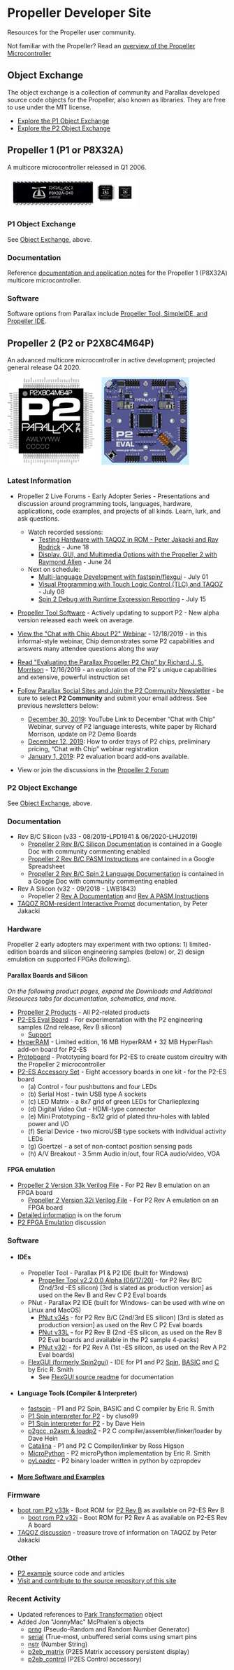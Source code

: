 # Propeller Developer Site
Resources for the Propeller user community.

Not familiar with the Propeller?  Read an [overview of the Propeller Microcontroller](https://www.parallax.com/microcontrollers/propeller)

## Object Exchange
The object exchange is a collection of community and Parallax developed source code objects for the Propeller, also known as libraries.  They are free to use under the MIT license.  
  * [Explore the P1 Object Exchange](https://github.com/parallaxinc/propeller/tree/master/libraries/community/p1)
  * [Explore the P2 Object Exchange](https://github.com/parallaxinc/propeller/tree/master/libraries/community/p1)

## Propeller 1 (P1 or P8X32A)
A multicore microcontroller released in Q1 2006.

<img src="assets/Propeller1Chips.png" alt="P1 Chips">

### P1 Object Exchange
See [Object Exchange](#object-exchange), above.

### Documentation
Reference [documentation and application notes](https://www.parallax.com/downloads/propeller-p8x32a-documentation) for the Propeller 1 (P8X32A) multicore microcontroller.

### Software
Software options from Parallax include [Propeller Tool, SimpleIDE, and Propeller IDE](https://www.parallax.com/downloads/propeller-p8x32a-software).

## Propeller 2 (P2 or P2X8C4M64P)
An advanced multicore microcontroller in active development; projected general release Q4 2020.

[<img src="assets/p2_pinout_large.jpg" alt="P2 Pinout; click to enlarge" height="200" width="200">](assets/p2_pinout_large.jpg)&nbsp;&nbsp;&nbsp;&nbsp;[<img src="assets/p2-es_rev_a.jpg" alt="P2 ES Eval Board; click to enlarge" height="200" width="200">](assets/p2-es_rev_a.jpg)

### Latest Information
  * Propeller 2 Live Forums - Early Adopter Series - Presentations and discussion around programming tools, languages, hardware, applications, code examples, and projects of all kinds.  Learn, lurk, and ask questions.
    * Watch recorded sessions:
      * [Testing Hardware with TAQOZ in ROM - Peter Jakacki and Ray Rodrick](https://www.youtube.com/watch?v=DfDaXcbk-dY&list=PLt_MJJ1F_EXa25_TWa4Sdi77daQaxA_ZU&index=2&t=0s) - June 18
      * [Display, GUI, and Multimedia Options with the Propeller 2 with Raymond Allen](https://www.youtube.com/watch?v=wmzQY6SayQE&list=PLt_MJJ1F_EXa25_TWa4Sdi77daQaxA_ZU&index=3&t=0s) - June 24
    * Next on schedule: 
      * [Multi-language Development with fastspin/flexgui](https://www.parallax.com/company/event/3432/multi-language-development-fastspinflexgui) - July 01
      * [Visual Programming with Touch Logic Control (TLC) and TAQOZ](https://www.parallax.com/company/event/3434/visual-programming-touch-logic-control-tlc-and-taqoz) - July 08
      * [Spin 2 Debug with Runtime Expression Reporting](https://www.parallax.com/company/event/3433/spin-2-debug-runtime-expression-reporting) - July 15

  * [Propeller Tool Software](https://github.com/parallaxinc/Propeller-Tool/releases) - Actively updating to support P2 - New alpha version released each week on average.
  * [View the "Chat with Chip About P2" Webinar](https://www.youtube.com/watch?v=vjvMqgIm27o) - 12/18/2019 - in this informal-style webinar, Chip demonstrates some P2 capabilities and answers many attendee questions along the way
  * [Read "Evaluating the Parallax Propeller P2 Chip" by Richard J. S. Morrison](https://github.com/parallaxinc/propeller/raw/master/resources/Articles/P2-EVALB_Evaluation.pdf) - 12/16/2019 - an exploration of the P2's unique capabilities and extensive, powerful instruction set
  * [Follow Parallax Social Sites and Join the P2 Community Newsletter](https://www.parallax.com/company/follow-us) - be sure to select __P2 Community__ and submit your email address.  See previous newsletters below:
    * [December 30, 2019](https://mailchi.mp/7e3e463c48ff/propeller-2-webinar-chat-with-chip): YouTube Link to December “Chat with Chip” Webinar, survey of P2 language interests, white paper by Richard Morrison, update on P2 Demo Boards
    * [December 12, 2019](https://us19.campaign-archive.com/?u=0234d4a511fd7724a797df3d3&id=d16e3e5388): How to order trays of P2 chips, preliminary pricing, “Chat with Chip” webinar registration
    * [January 1, 2019](https://us19.campaign-archive.com/?u=0234d4a511fd7724a797df3d3&id=5de37d30e9): P2 evaluation board add-ons available.
  * View or join the discussions in the [Propeller 2 Forum](http://forums.parallax.com/categories/propeller-2-multicore-microcontroller)

### P2 Object Exchange
See [Object Exchange](#object-exchange), above.

### Documentation
  * Rev B/C Silicon (v33 - 08/2019-LPD1941 & 06/2020-LHU2019)
    * [Propeller 2 Rev B/C Silicon Documentation](https://docs.google.com/document/d/1gn6oaT5Ib7CytvlZHacmrSbVBJsD9t_-kmvjd7nUR6o/edit?usp=sharing) is contained in a Google Doc with community commenting enabled
    * [Propeller 2 Rev B/C PASM Instructions](https://docs.google.com/spreadsheets/d/1_vJk-Ad569UMwgXTKTdfJkHYHpc1rZwxB-DcIiAZNdk/edit?usp=sharing) are contained in a Google Spreadsheet
    * [Propeller 2 Rev B/C Spin 2 Language Documentation](https://docs.google.com/document/d/16qVkmA6Co5fUNKJHF6pBfGfDupuRwDtf-wyieh_fbqw/edit) is contained in a Google Doc with community commenting enabled
  * Rev A Silicon (v32 - 09/2018 - LWB1843)
    * Propeller 2 [Rev A Documentation](https://docs.google.com/document/d/1UnelI6fpVPHFISQ9vpLzOVa8oUghxpI6UpkXVsYgBEQ/edit?usp=sharing) and [Rev A PASM Instructions](https://docs.google.com/spreadsheets/d/1usUcCCQVp3liAqENX9rvX-XVqJomMREhKYExM_taG0A/edit?usp=sharing)
  * [TAQOZ ROM-resident Interactive Prompt](https://goo.gl/znBdQw) documentation, by Peter Jakacki

### Hardware
Propeller 2 early adopters may experiment with two options: 1) limited-edition boards and silicon engineering samples (below) or, 2) design emulation on supported FPGAs (following).
#### Parallax Boards and Silicon
*On the following product pages, expand the Downloads and Additional Resources tabs for documentation, schematics, and more.*
  * [Propeller 2 Products](https://www.parallax.com/product/propeller-2) - All P2-related products
  * [P2-ES Eval Board](https://www.parallax.com/product/64000-es) - For experimentation with the P2 engineering samples (2nd release, Rev B silicon)
    - [Support](http://forums.parallax.com/discussion/169367/p2-es-board-support/p1)
  * [HyperRAM](https://www.parallax.com/product/64004-es) - Limited edition, 16 MB HyperRAM + 32 MB HyperFlash add-on board for P2-ES
  * [Protoboard](https://www.parallax.com/product/64005-es) - Prototyping board for P2-ES to create custom circuitry with the Propeller 2 microcontroller
  * [P2-ES Accessory Set](https://www.parallax.com/product/64006-es) - Eight accessory boards in one kit - for the P2-ES board
    * (a) Control - four pushbuttons and four LEDs
    * (b) Serial Host - twin USB type A sockets
    * (c) LED Matrix - a 8x7 grid of green LEDs for Charlieplexing
    * (d) Digital Video Out - HDMI-type connector
    * (e) Mini Prototyping - 8x12 grid of plated thru-holes with labled power and I/O
    * (f) Serial Device - two microUSB type sockets with individual activity LEDs
    * (g) Goertzel - a set of non-contact position sensing pads
    * (h) A/V Breakout - 3.5mm Audio in/out, four RCA audio/video, VGA

#### FPGA emulation
  * [Propeller 2 Version 33k Verilog File](https://github.com/parallaxinc/propeller/releases/download/v33k/Prop2_FPGA_v33k.zip) - For P2 Rev B emulation on an FPGA board
    * [Propeller 2 Version 32i Verilog File](https://github.com/parallaxinc/propeller/releases/download/v32i/Prop2_FPGA_v32i.zip) - For P2 Rev A emulation on an FPGA board
  * [Detailed information](http://forums.parallax.com/discussion/162298/prop2-fpga-files-updated-2-june-2018-final-version-32i/p1) is on the forum
  * [P2 FPGA Emulation](http://forums.parallax.com/discussion/144199/propeller-ii-emulation-of-the-p2-on-fpga-boards-prop123-a7-a9-de0-nano-de2-115-etc#latest) discussion

### Software
  * #### IDEs
    - Propeller Tool - Parallax P1 & P2 IDE (built for Windows)
      - [Propeller Tool v2.2.0.0 Alpha (06/17/20)](https://www.parallax.com/downloads/propeller-tool-software-windows-spin-assembly) - for P2 Rev B/C (2nd/3rd -ES silicon) [3rd is slated as production version] as used on the Rev B and Rev C P2 Eval boards
    - PNut - Parallax P2 IDE (built for Windows- can be used with wine on Linux and MacOS)
      - [PNut v34s](https://github.com/parallaxinc/propeller/releases/download/v34S/PNut_v34S.exe) - for P2 Rev B/C (2nd/3rd ES silicon) [3rd is slated as production version] as used on the Rev C P2 Eval boards
      - [PNut v33L](https://github.com/parallaxinc/propeller/releases/download/v33L/PNut_v33L.exe) - for P2 Rev B (2nd -ES silicon, as used on the Rev B P2 Eval boards and available in the P2 sample 4-packs)
      - [PNut v32i](https://github.com/parallaxinc/propeller/releases/download/v32i/PNut_v32i.exe) - for P2 Rev A (1st -ES silicon, as used on the Rev A P2 Eval boards)
    - [FlexGUI (formerly Spin2gui)](https://github.com/totalspectrum/flexgui/releases) - IDE for P1 and P2 [Spin](https://github.com/totalspectrum/spin2cpp/blob/master/doc/spin.md),
[BASIC](https://github.com/totalspectrum/spin2cpp/blob/master/doc/basic.md) and
[C](https://github.com/totalspectrum/spin2cpp/blob/master/doc/c.md) by Eric R. Smith
      - See [FlexGUI source readme](https://github.com/totalspectrum/flexgui/blob/master/README.md) for documentation
  * #### Language Tools (Compiler & Interpreter)
    - [fastspin](https://github.com/totalspectrum/spin2cpp/releases) -
P1 and P2 Spin, BASIC and C compiler by Eric R. Smith
    - [P1 Spin interpreter for P2](https://forums.parallax.com/discussion/169861/p1-spin-interpreter-for-p2) -
by cluso99
    - [P1 Spin interpreter for P2](https://forums.parallax.com/discussion/162858/p1spin) -
by Dave Hein
    - [p2gcc, p2asm & loadp2](https://github.com/davehein/p2gcc) - P2 C compiler/assembler/linker/loader by Dave Hein
    - [Catalina](https://forums.parallax.com/discussion/168399/catalina-and-the-p2) - P1 and P2 C Compiler/linker by Ross Higson
    - [MicroPython](https://forums.parallax.com/discussion/169862/micropython-for-p2) - P2 microPython implementation by Eric R. Smith
    - [pyLoader](https://forums.parallax.com/discussion/168850/python-p2-loader) - P2 binary loader written in python by ozpropdev

  * #### [More Software and Examples](software.md)

### Firmware
  * [boot rom P2 v33k](https://github.com/parallaxinc/propeller/blob/master/resources/FPGA%20Examples/ROM_Booter_v33k.spin2) - Boot ROM for [P2 Rev B](https://forums.parallax.com/discussion/169282/list-of-changes-in-next-p2-silicon) as available on P2-ES Rev B
    - [boot rom P2 v32i](https://github.com/parallaxinc/propeller/blob/master/resources/FPGA%20Examples/ROM_Booter_v32i.spin2) - Boot ROM for P2 Rev A as available on P2-ES Rev A board
  * [TAQOZ discussion](https://forums.parallax.com/discussion/167868/taqoz-tachyon-forth-for-the-p2-boot-rom) - treasure trove of information on TAQOZ by Peter Jakacki

### Other
  * [P2 example](https://github.com/parallaxinc/propeller/tree/master/resources) source code and articles
  * [Visit and contribute to the source repository of this site](https://github.com/parallaxinc/propeller)

### Recent Activity
* Updated references to [Park Transformation](https://github.com/parallaxinc/propeller/tree/master/libraries/community/p2/All/ParkTransformation) object
* Added Jon "JonnyMac" McPhalen's objects
  * [prng](https://github.com/parallaxinc/propeller/tree/master/libraries/community/p2/All/jm_prng) (Pseudo-Random and Random Number Generator)
  * [serial](https://github.com/parallaxinc/propeller/tree/master/libraries/community/p2/All/jm_serial) (True-most, unbuffered serial coms using smart pins
  * [nstr](https://github.com/parallaxinc/propeller/tree/master/libraries/community/p2/All/jm_nstr) (Number String)
  * [p2eb_matrix](https://github.com/parallaxinc/propeller/tree/master/libraries/community/p2/All/jm_p2eb_matrix) (P2ES Matrix accessory persistent display)
  * [p2eb_control](https://github.com/parallaxinc/propeller/tree/master/libraries/community/p2/All/jm_p2eb_control) (P2ES Control accessory)
